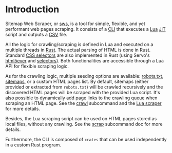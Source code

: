 # Introduction

Sitemap Web Scraper, or [sws][], is a tool for simple, flexible, and yet performant web
pages scraping. It consists of a [CLI][] that executes a [Lua][] [JIT][lua-jit] script
and outputs a [CSV][] file.

All the logic for crawling/scraping is defined in Lua and executed on a multiple threads
in [Rust][]. The actual parsing of HTML is done in Rust. Standard [CSS
selectors][css-sel] are also implemented in Rust (using Servo's [html5ever][] and
[selectors][]). Both functionalities are accessible through a Lua API for flexible
scraping logic.

As for the crawling logic, multiple seeding options are available: [robots.txt][robots],
[sitemaps][], or a custom HTML pages list. By default, sitemaps (either provided or
extracted from `robots.txt`) will be crawled recursively and the discovered HTML pages
will be scraped with the provided Lua script. It's also possible to dynamically add page
links to the crawling queue when scraping an HTML page. See the [crawl][sub-crawl]
subcommand and the [Lua scraper][lua-scraper] for more details.

Besides, the Lua scraping script can be used on HTML pages stored as local files,
without any crawling. See the [scrap][sub-scrap] subcommand doc for more details.

Furthermore, the CLI is composed of `crates` that can be used independently in a custom
Rust program.

[sws]: https://github.com/lerouxrgd/sws
[cli]: https://en.wikipedia.org/wiki/Command-line_interface
[rust]: https://www.rust-lang.org/
[lua]: https://www.lua.org/
[lua-jit]: https://luajit.org/
[csv]: https://en.wikipedia.org/wiki/Comma-separated_values
[css-sel]: https://www.w3schools.com/cssref/css_selectors.asp
[html5ever]: https://crates.io/crates/html5ever
[selectors]: https://crates.io/crates/selectors
[robots]: https://en.wikipedia.org/wiki/Robots.txt
[sitemaps]: https://www.sitemaps.org/
[sub-crawl]: ./crawl_overview.html
[sub-scrap]: ./scrap_overview.html
[lua-scraper]: ./lua_scraper.html
